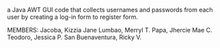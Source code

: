 a Java AWT GUI code that collects usernames and passwords from each user by creating a log-in form to register form.

MEMBERS:
Jacoba, Kizzia Jane 
Lumbao, Merryl T.
Papa, Jhercie Mae C.
Teodoro, Jessica P.
San Buenaventura, Ricky V.
